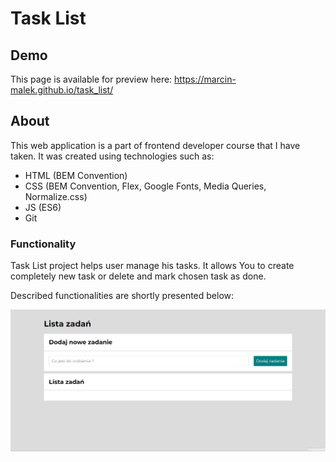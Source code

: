 # Task List 

## Demo

This page is available for preview here: https://marcin-malek.github.io/task_list/

## About

This web application is a part of frontend developer course that I have taken. It was created using technologies such as:

- HTML (BEM Convention)
- CSS (BEM Convention, Flex, Google Fonts, Media Queries, Normalize.css)
- JS (ES6)
- Git

### Functionality

Task List project helps user manage his tasks. It allows You to create completely new task or delete and mark chosen task as done.

Described functionalities are shortly presented below:

![Animation](img/Animation.gif)